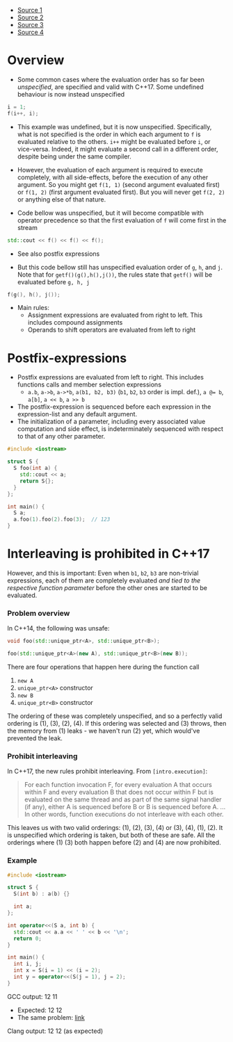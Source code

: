 - [Source 1](https://stackoverflow.com/questions/46408002/c17-evaluation-order-with-operator-overloading-functions)
- [Source 2](https://timsong-cpp.github.io/cppwp/expr.call)
- [Source 3](https://stackoverflow.com/questions/38501587/what-are-the-evaluation-order-guarantees-introduced-by-c17)
- [Source 4](https://www.open-std.org/jtc1/sc22/wg21/docs/papers/2016/p0145r3.pdf)

# Overview
- Some common cases where the evaluation order has so far been _unspecified_, are specified and valid with C++17. Some undefined behaviour is now instead unspecified
```cpp
i = 1;
f(i++, i);
```
- This example was undefined, but it is now unspecified. Specifically, what is not specified is the order in which each argument to `f` is evaluated relative to the others. `i++` might be evaluated before `i`, or vice-versa. Indeed, it might evaluate a second call in a different order, despite being under the same compiler.
- However, the evaluation of each argument is required to execute completely, with all side-effects, before the execution of any other argument. So you might get `f(1, 1)` (second argument evaluated first) or `f(1, 2)` (first argument evaluated first). But you will never get `f(2, 2)` or anything else of that nature.

- Code bellow was unspecified, but it will become compatible with operator precedence so that the first evaluation of `f` will come first in the stream
```cpp
std::cout << f() << f() << f();
```
- See also postfix expressions

- But this code bellow still has unspecified evaluation order of `g`, `h`, and `j`. Note that for `getf()(g(),h(),j())`, the rules state that `getf()` will be evaluated before `g, h, j`
```cpp
f(g(), h(), j());
```

- Main rules:
	- Assignment expressions are evaluated from right to left. This includes compound assignments
	- Operands to shift operators are evaluated from left to right

# Postfix-expressions
- Postfix expressions are evaluated from left to right. This includes functions calls and member selection expressions
	- `a.b`, `a->b`, `a->*b`, `a(b1, b2, b3)` (`b1`, `b2`, `b3` order is impl. def.), `a @= b`, `a[b]`, `a << b`, `a >> b`
- The postfix-expression is sequenced before each expression in the expression-list and any default argument.
- The initialization of a parameter, including every associated value computation and side effect, is indeterminately sequenced with respect to that of any other parameter.
```cpp
#include <iostream>

struct S {
  S foo(int a) {
    std::cout << a;
    return S{};
  }
};

int main() {
  S a;
  a.foo(1).foo(2).foo(3);  // 123
}

```

# Interleaving is prohibited in C++17
However, and this is important: Even when `b1`, `b2`, `b3` are non-trivial expressions, each of them are completely evaluated _and tied to the respective function parameter_ before the other ones are started to be evaluated.

### Problem overview
In C++14, the following was unsafe:
```cpp
void foo(std::unique_ptr<A>, std::unique_ptr<B>);

foo(std::unique_ptr<A>(new A), std::unique_ptr<B>(new B));
```
There are four operations that happen here during the function call
1. `new A`
2. `unique_ptr<A>` constructor
3. `new B`
4. `unique_ptr<B>` constructor

The ordering of these was completely unspecified, and so a perfectly valid ordering is (1), (3), (2), (4). If this ordering was selected and (3) throws, then the memory from (1) leaks - we haven't run (2) yet, which would've prevented the leak.

### Prohibit interleaving
In C++17, the new rules prohibit interleaving. From `[intro.execution]`:
> For each function invocation F, for every evaluation A that occurs within F and every evaluation B that does not occur within F but is evaluated on the same thread and as part of the same signal handler (if any), either A is sequenced before B or B is sequenced before A.
> ...
> In other words, function executions do not interleave with each other.

This leaves us with two valid orderings: (1), (2), (3), (4) or (3), (4), (1), (2). It is unspecified which ordering is taken, but both of these are safe. All the orderings where (1) (3) both happen before (2) and (4) are now prohibited.

### Example
```cpp
#include <iostream>

struct S {
  S(int b) : a(b) {}

  int a;
};

int operator<<(S a, int b) {
  std::cout << a.a << ' ' << b << '\n';
  return 0;
}

int main() {
  int i, j;
  int x = S(i = 1) << (i = 2);
  int y = operator<<(S(j = 1), j = 2);
}
```

GCC output: 12 11
- Expected: 12 12
- The same problem: [link](https://stackoverflow.com/questions/16923010/order-of-parameter-evaluation-of-function-call-in-gcc)

Clang output: 12 12 (as expected)
